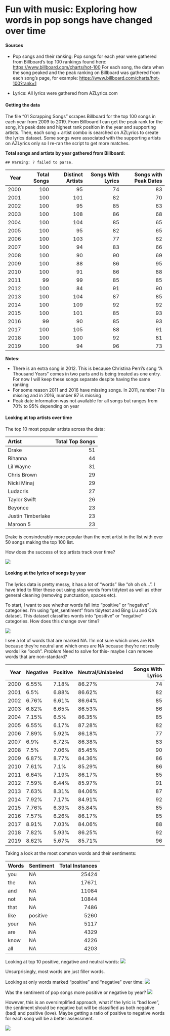 Fun with music: Exploring how words in pop songs have changed over time
================

#### Sources

  - Pop songs and their ranking: Pop songs for each year were gathered
    from Billboard’s top 100 rankings found here:
    <https://www.billboard.com/charts/hot-100> For each song, the date
    when the song peaked and the peak ranking on Billboard was gathered
    from each song’s page, for example:
    <https://www.billboard.com/charts/hot-100?rank=1>

  - Lyrics: All lyrics were gathered from AZLyrics.com

#### Getting the data

The file “01 Scrapping Songs” scrapes Billboard for the top 100 songs in
each year from 2009 to 2019. From Billboard I can get the peak rank for
the song, it’s peak date and highest rank position in the year and
supporting artists. Then, each song + artist combo is searched on
AZLyrics to create the lyrics dataset. Some songs were associated with
the supporting artists on AZLyrics only so I re-ran the script to get
more matches.

**Total songs and artists by year gathered from
Billboard:**

    ## Warning: 7 failed to parse.

| Year | Total Songs | Distinct Artists | Songs With Lyrics | Songs with Peak Dates |
| ---: | ----------: | ---------------: | ----------------: | --------------------: |
| 2000 |         100 |               95 |                74 |                    83 |
| 2001 |         100 |              101 |                82 |                    70 |
| 2002 |         100 |               95 |                85 |                    63 |
| 2003 |         100 |              108 |                86 |                    68 |
| 2004 |         100 |              104 |                85 |                    65 |
| 2005 |         100 |               95 |                82 |                    65 |
| 2006 |         100 |              103 |                77 |                    62 |
| 2007 |         100 |               94 |                83 |                    66 |
| 2008 |         100 |               90 |                90 |                    69 |
| 2009 |         100 |               88 |                86 |                    95 |
| 2010 |         100 |               91 |                86 |                    88 |
| 2011 |          99 |               99 |                85 |                    85 |
| 2012 |         100 |               84 |                91 |                    90 |
| 2013 |         100 |              104 |                87 |                    85 |
| 2014 |         100 |              109 |                92 |                    92 |
| 2015 |         100 |              101 |                85 |                    93 |
| 2016 |          99 |               90 |                85 |                    93 |
| 2017 |         100 |              105 |                88 |                    91 |
| 2018 |         100 |              100 |                92 |                    81 |
| 2019 |         100 |               94 |                96 |                    73 |

**Notes:**

  - There is an extra song in 2012. This is because Christina Perri’s
    song “A Thousand Years” comes in two parts and is being treated as
    one entry. For now I will keep these songs separate despite having
    the same ranking
  - For some reason 2011 and 2016 have missing songs. In 2011, number 7
    is missing and in 2016, number 87 is missing
  - Peak date information was not available for all songs but ranges
    from 70% to 95% depending on year

#### Looking at top artists over time

The top 10 most popular artists across the data:

| Artist            | Total Top Songs |
| :---------------- | --------------: |
| Drake             |              51 |
| Rihanna           |              44 |
| Lil Wayne         |              31 |
| Chris Brown       |              29 |
| Nicki Minaj       |              29 |
| Ludacris          |              27 |
| Taylor Swift      |              26 |
| Beyonce           |              23 |
| Justin Timberlake |              23 |
| Maroon 5          |              23 |

Drake is consinderably more popular than the next artist in the list
with over 50 songs making the top 100 list.

How does the success of top artists track over time?

![](readme_files/figure-gfm/unnamed-chunk-3-1.png)<!-- -->

#### Looking at the lyrics of songs by year

The lyrics data is pretty messy, it has a lot of “words” like “oh oh
oh…”. I have tried to filter these out using stop words from
tidytext as well as other general cleaning (removing punctuation, spaces
etc).

To start, I want to see whether words fall into “positive” or “negative”
categories. I’m using “get\_sentiment” from tidytext and Bing Liu and
Co’s dataset. This dataset classifies words into “positive” or
“negative” categories. How does this change over time?

![](readme_files/figure-gfm/unnamed-chunk-4-1.png)<!-- -->

I see a lot of words that are marked NA. I’m not sure which ones are NA
because they’re neutral and which ones are NA because they’re not really
words like “oooh”. *Problem* Need to solve for this- maybe I can remove
words that are non-standard?

| Year | Negative | Positive | Neutral/Unlabeled | Songs With Lyrics |
| ---: | :------- | :------- | :---------------- | ----------------: |
| 2000 | 6.55%    | 7.18%    | 86.27%            |                74 |
| 2001 | 6.5%     | 6.88%    | 86.62%            |                82 |
| 2002 | 6.76%    | 6.61%    | 86.64%            |                85 |
| 2003 | 6.82%    | 6.65%    | 86.53%            |                86 |
| 2004 | 7.15%    | 6.5%     | 86.35%            |                85 |
| 2005 | 6.55%    | 6.17%    | 87.28%            |                82 |
| 2006 | 7.89%    | 5.92%    | 86.18%            |                77 |
| 2007 | 6.9%     | 6.72%    | 86.38%            |                83 |
| 2008 | 7.5%     | 7.06%    | 85.45%            |                90 |
| 2009 | 6.87%    | 8.77%    | 84.36%            |                86 |
| 2010 | 7.61%    | 7.1%     | 85.29%            |                86 |
| 2011 | 6.64%    | 7.19%    | 86.17%            |                85 |
| 2012 | 7.59%    | 6.44%    | 85.97%            |                91 |
| 2013 | 7.63%    | 8.31%    | 84.06%            |                87 |
| 2014 | 7.92%    | 7.17%    | 84.91%            |                92 |
| 2015 | 7.76%    | 6.39%    | 85.84%            |                85 |
| 2016 | 7.57%    | 6.26%    | 86.17%            |                85 |
| 2017 | 8.91%    | 7.03%    | 84.06%            |                88 |
| 2018 | 7.82%    | 5.93%    | 86.25%            |                92 |
| 2019 | 8.62%    | 5.67%    | 85.71%            |                96 |

Taking a look at the most common words and their sentiments:

| Words | Sentiment | Total Instances |
| :---- | :-------- | --------------: |
| you   | NA        |           25424 |
| the   | NA        |           17671 |
| and   | NA        |           11084 |
| not   | NA        |           10844 |
| that  | NA        |            7486 |
| like  | positive  |            5260 |
| your  | NA        |            5117 |
| are   | NA        |            4329 |
| know  | NA        |            4226 |
| all   | NA        |            4203 |

Looking at top 10 positive, negative and neutral words:
![](readme_files/figure-gfm/unnamed-chunk-7-1.png)<!-- -->

Unsurprisingly, most words are just filler words.

Looking at only words marked “positive” and “negative” over time:
![](readme_files/figure-gfm/unnamed-chunk-8-1.png)<!-- -->

Was the sentiment of pop songs more positive or negative by year?
![](readme_files/figure-gfm/unnamed-chunk-9-1.png)<!-- -->

However, this is an oversimplified approach, what if the lyric is “bad
love”, the sentiment should be negative but will be classified as both
negative (bad) and positive (love). Maybe getting a ratio of positive to
negative words for each song will be a better assessment.

![](readme_files/figure-gfm/unnamed-chunk-10-1.png)<!-- -->
